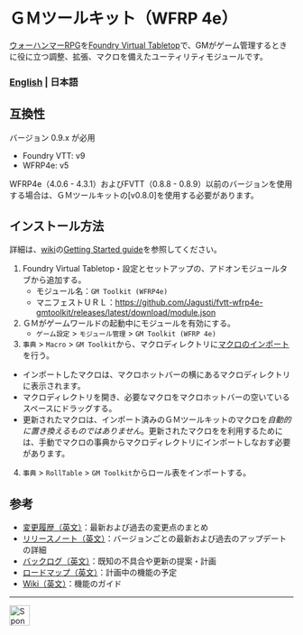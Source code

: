 # ＧＭツールキット（WFRP 4e）

[ウォーハンマーRPG](https://github.com/moo-man/WFRP4e-FoundryVTT)を[Foundry Virtual Tabletop](https://foundryvtt.com/)で、GMがゲーム管理するときに役に立つ調整、拡張、マクロを備えたユーティリティモジュールです。

### [English](../../README.md) | 日本語

## 互換性

バージョン 0.9.x が必用
- Foundry VTT: v9
- WFRP4e: v5

WFRP4e（4.0.6 - 4.3.1）およびFVTT（0.8.8 - 0.8.9）以前のバージョンを使用する場合は、ＧＭツールキットの[v0.8.0]を使用する必要があります。

## インストール方法
詳細は、[wiki](../../wiki)の[Getting Started guide](../../wiki/getting-started)を参照してください。

1. Foundry Virtual Tabletop・設定とセットアップの、アドオンモジュールタブから追加する。
   - モジュール名：`GM Toolkit (WFRP4e)`
   - マニフェストＵＲＬ：https://github.com/Jagusti/fvtt-wfrp4e-gmtoolkit/releases/latest/download/module.json
2. ＧＭがゲームワールドの起動中にモジュールを有効にする。
   - `ゲーム設定` > `モジュール管理` > `GM Toolkit (WFRP 4e)`
3.  `事典` > `Macro` > `GM Toolkit`から、マクロディレクトリに[マクロのインポート](https://github.com/Jagusti/fvtt-wfrp4e-gmtoolkit/wiki/getting-started#macros)を行う。
   - インポートしたマクロは、マクロホットバーの横にあるマクロディレクトリに表示されます。
   - マクロディレクトリを開き、必要なマクロをマクロホットバーの空いているスペースにドラッグする。
   - 更新されたマクロは、インポート済みのＧＭツールキットのマクロを*自動的に置き換えるものではありません*。更新されたマクロをを利用するためには、手動でマクロの事典からマクロディレクトリにインポートしなおす必要があります。
4. `事典` > `RollTable` > `GM Toolkit`からロール表をインポートする。

## 参考

* [変更履歴（英文）](/CHANGELOG.md)：最新および過去の変更点のまとめ
* [リリースノート（英文）](../../releases)：バージョンごとの最新および過去のアップデートの詳細
* [バックログ（英文）](../../issues)：既知の不具合や更新の提案・計画
* [ロードマップ（英文）](../../milestones)：計画中の機能の予定
* [Wiki（英文）](../../wiki)：機能のガイド

---
<a href='https://ko-fi.com/jagusti' target='_blank'><img height='36' style='border:0px;height:36px;' src='https://uploads-ssl.webflow.com/5c14e387dab576fe667689cf/5cbed8a433a3f45a772abaf5_SupportMe_blue-p-500.png' border='0' alt='Sponsor my WFRP / Foundry addiction at ko-fi.com' />
